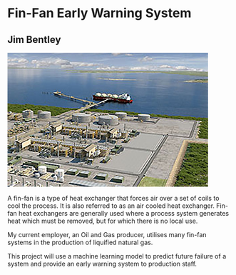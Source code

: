 # Fin-Fan Early Warning System

## Jim Bentley
![alt text](images/Ichthys.jpg "Fin-Fan Early Warning System")

A fin-fan is a type of heat exchanger that forces air over a set of coils to cool the process. It is also referred to as an air cooled heat exchanger. Fin-fan heat exchangers are generally used where a process system generates heat which must be removed, but for which there is no local use.

My current employer, an Oil and Gas producer, utilises many fin-fan systems in the production of liquified natural gas.  

This project will use a machine learning model to predict future failure of a system and provide an early warning system to production staff.

